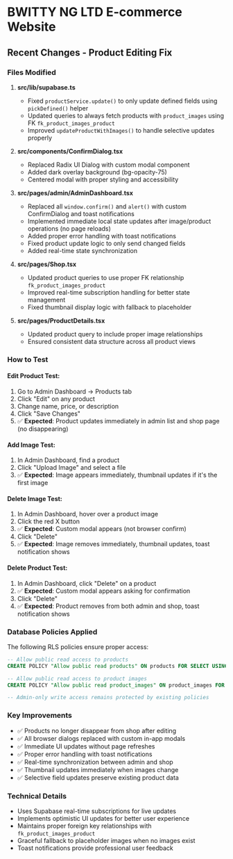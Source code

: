 # BWITTY NG LTD E-commerce Website

## Recent Changes - Product Editing Fix

### Files Modified

1. **src/lib/supabase.ts**
   - Fixed `productService.update()` to only update defined fields using `pickDefined()` helper
   - Updated queries to always fetch products with `product_images` using FK `fk_product_images_product`
   - Improved `updateProductWithImages()` to handle selective updates properly

2. **src/components/ConfirmDialog.tsx**
   - Replaced Radix UI Dialog with custom modal component
   - Added dark overlay background (bg-opacity-75)
   - Centered modal with proper styling and accessibility

3. **src/pages/admin/AdminDashboard.tsx**
   - Replaced all `window.confirm()` and `alert()` with custom ConfirmDialog and toast notifications
   - Implemented immediate local state updates after image/product operations (no page reloads)
   - Added proper error handling with toast notifications
   - Fixed product update logic to only send changed fields
   - Added real-time state synchronization

4. **src/pages/Shop.tsx**
   - Updated product queries to use proper FK relationship `fk_product_images_product`
   - Improved real-time subscription handling for better state management
   - Fixed thumbnail display logic with fallback to placeholder

5. **src/pages/ProductDetails.tsx**
   - Updated product query to include proper image relationships
   - Ensured consistent data structure across all product views

### How to Test

#### Edit Product Test:
1. Go to Admin Dashboard → Products tab
2. Click "Edit" on any product
3. Change name, price, or description
4. Click "Save Changes"
5. ✅ **Expected**: Product updates immediately in admin list and shop page (no disappearing)

#### Add Image Test:
1. In Admin Dashboard, find a product
2. Click "Upload Image" and select a file
3. ✅ **Expected**: Image appears immediately, thumbnail updates if it's the first image

#### Delete Image Test:
1. In Admin Dashboard, hover over a product image
2. Click the red X button
3. ✅ **Expected**: Custom modal appears (not browser confirm)
4. Click "Delete"
5. ✅ **Expected**: Image removes immediately, thumbnail updates, toast notification shows

#### Delete Product Test:
1. In Admin Dashboard, click "Delete" on a product
2. ✅ **Expected**: Custom modal appears asking for confirmation
3. Click "Delete"
4. ✅ **Expected**: Product removes from both admin and shop, toast notification shows

### Database Policies Applied

The following RLS policies ensure proper access:

```sql
-- Allow public read access to products
CREATE POLICY "Allow public read products" ON products FOR SELECT USING (true);

-- Allow public read access to product images  
CREATE POLICY "Allow public read product_images" ON product_images FOR SELECT USING (true);

-- Admin-only write access remains protected by existing policies
```

### Key Improvements

- ✅ Products no longer disappear from shop after editing
- ✅ All browser dialogs replaced with custom in-app modals
- ✅ Immediate UI updates without page refreshes
- ✅ Proper error handling with toast notifications
- ✅ Real-time synchronization between admin and shop
- ✅ Thumbnail updates immediately when images change
- ✅ Selective field updates preserve existing product data

### Technical Details

- Uses Supabase real-time subscriptions for live updates
- Implements optimistic UI updates for better user experience  
- Maintains proper foreign key relationships with `fk_product_images_product`
- Graceful fallback to placeholder images when no images exist
- Toast notifications provide professional user feedback